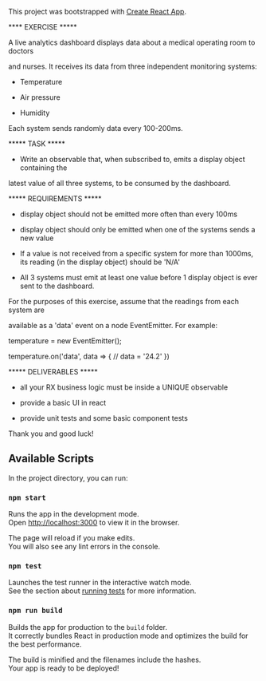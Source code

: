 This project was bootstrapped with [Create React App](https://github.com/facebookincubator/create-react-app).

**** EXERCISE *****

A live analytics dashboard displays data about a medical operating room to doctors

and nurses. It receives its data from three independent monitoring systems:

 

- Temperature

- Air pressure

- Humidity

 

Each system sends randomly data every 100-200ms.

 

***** TASK *****

 

- Write an observable that, when subscribed to, emits a display object containing the

latest value of all three systems, to be consumed by the dashboard.

 

***** REQUIREMENTS *****

 

- display object should not be emitted more often than every 100ms

- display object should only be emitted when one of the systems sends a new value

- If a value is not received from a specific system for more than 1000ms, its reading (in the display object) should be 'N/A'

- All 3 systems must emit at least one value before 1 display object is ever sent to the dashboard.

 

 For the purposes of this exercise, assume that the readings from each system are


available as a 'data' event on a node EventEmitter. For example:

 

temperature = new EventEmitter();

temperature.on('data', data => { // data = '24.2' })



***** DELIVERABLES *****



- all your RX business logic must be inside a UNIQUE observable

- provide a basic UI in react

- provide unit tests and some basic component tests





Thank you and good luck!

## Available Scripts

In the project directory, you can run:

### `npm start`

Runs the app in the development mode.<br>
Open [http://localhost:3000](http://localhost:3000) to view it in the browser.

The page will reload if you make edits.<br>
You will also see any lint errors in the console.

### `npm test`

Launches the test runner in the interactive watch mode.<br>
See the section about [running tests](#running-tests) for more information.

### `npm run build`

Builds the app for production to the `build` folder.<br>
It correctly bundles React in production mode and optimizes the build for the best performance.

The build is minified and the filenames include the hashes.<br>
Your app is ready to be deployed!

